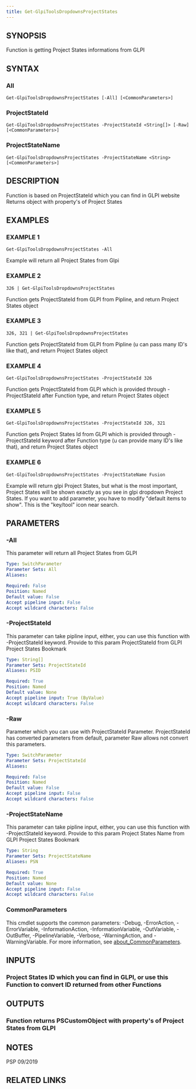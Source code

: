 ```yaml
---
title: Get-GlpiToolsDropdownsProjectStates
---
```


## SYNOPSIS
Function is getting Project States informations from GLPI

## SYNTAX

### All
```
Get-GlpiToolsDropdownsProjectStates [-All] [<CommonParameters>]
```

### ProjectStateId
```
Get-GlpiToolsDropdownsProjectStates -ProjectStateId <String[]> [-Raw] [<CommonParameters>]
```

### ProjectStateName
```
Get-GlpiToolsDropdownsProjectStates -ProjectStateName <String> [<CommonParameters>]
```

## DESCRIPTION
Function is based on ProjectStateId which you can find in GLPI website
Returns object with property's of Project States

## EXAMPLES

### EXAMPLE 1
```
Get-GlpiToolsDropdownsProjectStates -All
```

Example will return all Project States from Glpi

### EXAMPLE 2
```
326 | Get-GlpiToolsDropdownsProjectStates
```

Function gets ProjectStateId from GLPI from Pipline, and return Project States object

### EXAMPLE 3
```
326, 321 | Get-GlpiToolsDropdownsProjectStates
```

Function gets ProjectStateId from GLPI from Pipline (u can pass many ID's like that), and return Project States object

### EXAMPLE 4
```
Get-GlpiToolsDropdownsProjectStates -ProjectStateId 326
```

Function gets ProjectStateId from GLPI which is provided through -ProjectStateId after Function type, and return Project States object

### EXAMPLE 5
```
Get-GlpiToolsDropdownsProjectStates -ProjectStateId 326, 321
```

Function gets Project States Id from GLPI which is provided through -ProjectStateId keyword after Function type (u can provide many ID's like that), and return Project States object

### EXAMPLE 6
```
Get-GlpiToolsDropdownsProjectStates -ProjectStateName Fusion
```

Example will return glpi Project States, but what is the most important, Project States will be shown exactly as you see in glpi dropdown Project States.
If you want to add parameter, you have to modify "default items to show".
This is the "key/tool" icon near search.

## PARAMETERS

### -All
This parameter will return all Project States from GLPI

```yaml
Type: SwitchParameter
Parameter Sets: All
Aliases:

Required: False
Position: Named
Default value: False
Accept pipeline input: False
Accept wildcard characters: False
```

### -ProjectStateId
This parameter can take pipline input, either, you can use this function with -ProjectStateId keyword.
Provide to this param ProjectStateId from GLPI Project States Bookmark

```yaml
Type: String[]
Parameter Sets: ProjectStateId
Aliases: PSID

Required: True
Position: Named
Default value: None
Accept pipeline input: True (ByValue)
Accept wildcard characters: False
```

### -Raw
Parameter which you can use with ProjectStateId Parameter.
ProjectStateId has converted parameters from default, parameter Raw allows not convert this parameters.

```yaml
Type: SwitchParameter
Parameter Sets: ProjectStateId
Aliases:

Required: False
Position: Named
Default value: False
Accept pipeline input: False
Accept wildcard characters: False
```

### -ProjectStateName
This parameter can take pipline input, either, you can use this function with -ProjectStateId keyword.
Provide to this param Project States Name from GLPI Project States Bookmark

```yaml
Type: String
Parameter Sets: ProjectStateName
Aliases: PSN

Required: True
Position: Named
Default value: None
Accept pipeline input: False
Accept wildcard characters: False
```

### CommonParameters
This cmdlet supports the common parameters: -Debug, -ErrorAction, -ErrorVariable, -InformationAction, -InformationVariable, -OutVariable, -OutBuffer, -PipelineVariable, -Verbose, -WarningAction, and -WarningVariable. For more information, see [about_CommonParameters](http://go.microsoft.com/fwlink/?LinkID=113216).

## INPUTS

### Project States ID which you can find in GLPI, or use this Function to convert ID returned from other Functions
## OUTPUTS

### Function returns PSCustomObject with property's of Project States from GLPI
## NOTES
PSP 09/2019

## RELATED LINKS

